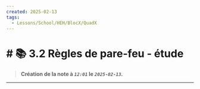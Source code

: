 ```yaml
---
created: 2025-02-13
tags:
  - Lessons/School/HEH/BlocX/QuadX
---
```


# # 📚  3.2 Règles de pare-feu - étude
> **Création de la note à *`12:01`* le *`2025-02-13`.***
---

